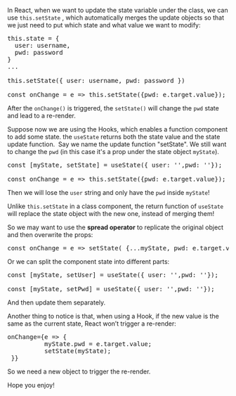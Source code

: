 


<!-- wp:paragraph -->
<p>In React, when we want to update the state variable under the class, we can use <code>this.setState</code>&nbsp;, which automatically merges the update objects so that we just need to put which state and what value we want to modify:</p>
<!-- /wp:paragraph -->

<!-- wp:html -->
<pre>this.state = {
  user: username,
  pwd: password
}
...

this.setState({ user: username, pwd: password })  

const onChange = e =&gt; this.setState({pwd: e.target.value});</pre>
<!-- /wp:html -->

<!-- wp:paragraph -->
<p>After the <code>onChange()</code> is triggered, the <code>setState()</code> will change the <code>pwd</code> state and lead to a re-render. </p>
<!-- /wp:paragraph -->

<!-- wp:paragraph -->
<p>Suppose now we are using the Hooks, which enables a function component to add some state. the <code>useState</code> returns both the&nbsp;state value and the state update function.&nbsp; Say we name the update function "setState". We still want to change the <code>pwd</code> (in this case it's a prop under the state object <code>myState</code>).</p>
<!-- /wp:paragraph -->

<!-- wp:html -->
<pre class="wp-block-preformatted">const [myState, setState] = useState({ user: '',pwd: ''});

const onChange = e =&gt; this.setState({pwd: e.target.value});
</pre>
<!-- /wp:html -->

<!-- wp:paragraph -->
<p>Then we will lose the <code>user</code> string and only have the <code>pwd</code> inside <code>myState</code>!</p>
<!-- /wp:paragraph -->

<!-- wp:paragraph -->
<p>Unlike&nbsp;<code>this.setState</code> in a class component, the return function of <code>useState</code> will replace the state object with the new one, instead of merging them!</p>
<!-- /wp:paragraph -->

<!-- wp:paragraph -->
<p>So we may want to use the <strong>spread operator</strong> to replicate the original object and then overwrite the props:</p>
<!-- /wp:paragraph -->

<!-- wp:preformatted -->
<pre class="wp-block-preformatted">const onChange = e =&gt; setState( {...myState, pwd: e.target.value;} )</pre>
<!-- /wp:preformatted -->

<!-- wp:paragraph -->
<p>Or we can split the component state into different parts:</p>
<!-- /wp:paragraph -->

<!-- wp:preformatted -->
<pre class="wp-block-preformatted">const [myState, setUser] = useState({ user: '',pwd: ''});

const [myState, setPwd] = useState({ user: '',pwd: ''});</pre>
<!-- /wp:preformatted -->

<!-- wp:paragraph -->
<p>And then update them separately.</p>
<!-- /wp:paragraph -->

<!-- wp:paragraph -->
<p>Another thing to notice is that, when using a Hook, if the new value is the same as the current state, React won’t trigger a re-render:<br></p>
<!-- /wp:paragraph -->

<!-- wp:preformatted -->
<pre class="wp-block-preformatted">onChange={e =&gt; {
          myState.pwd = e.target.value;
          setState(myState); 
 }}</pre>
<!-- /wp:preformatted -->

<!-- wp:paragraph -->
<p>So we need a new object to trigger the re-render.</p>
<!-- /wp:paragraph -->

<!-- wp:paragraph -->
<p>Hope you enjoy!</p>
<!-- /wp:paragraph -->